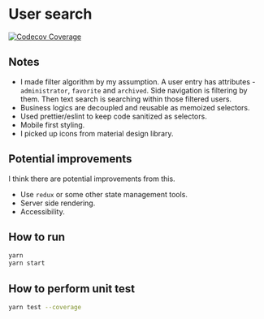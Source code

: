 # User search

[![Codecov Coverage](https://img.shields.io/codecov/c/github/kg782/user-search-example/master.svg?style=flat-square)](https://codecov.io/gh/kg782/user-search-example/)

## Notes

- I made filter algorithm by my assumption. A user entry has attributes - `administrator`, `favorite` and `archived`. Side navigation is filtering by them. Then text search is searching within those filtered users.
- Business logics are decoupled and reusable as memoized selectors.
- Used prettier/eslint to keep code sanitized as selectors.
- Mobile first styling.
- I picked up icons from material design library.

## Potential improvements

I think there are potential improvements from this.

- Use `redux` or some other state management tools.
- Server side rendering.
- Accessibility.

## How to run

```sh
yarn
yarn start
```

## How to perform unit test

```sh
yarn test --coverage
```
